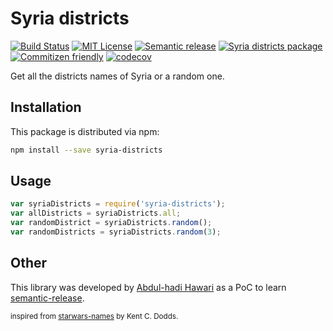 # Syria districts
[![Build Status][build-badge]][build]
[![MIT License][license-badge]][LICENSE]
[![Semantic release][semantic-release]][semantic]
[![Syria districts package][npm-dm]][syria-districts]
[![Commitizen friendly][commitizen-badge]][commitizen]
[![codecov][codecov-badge]][codecov]



Get all the districts names of Syria or a random one.

## Installation

This package is distributed via npm:
```bash
npm install --save syria-districts
```

## Usage
```javascript
var syriaDistricts = require('syria-districts');
var allDistricts = syriaDistricts.all;
var randomDistrict = syriaDistricts.random();
var randomDistricts = syriaDistricts.random(3);
```

## Other
This library was developed by [Abdul-hadi Hawari](https://twitter.com/@hadabo) as a PoC to learn [semantic-release](https://www.npmjs.com/package/semantic-release). 



<sub>inspired from [starwars-names](https://www.npmjs.com/package/starwars-names) by Kent C. Dodds.</sub>

[build-badge]: https://img.shields.io/travis/hadabo/syria-districts.svg?style=flat-square
[build]: https://travis-ci.org/hadabo/syria-districts
[license-badge]: https://img.shields.io/badge/license-MIT-blue.svg?style=flat-square
[license]: https://github.com/hadabo/syria-districts/blob/master/LICENSE
[semantic-release]: https://img.shields.io/badge/%20%20%F0%9F%93%A6%F0%9F%9A%80-semantic--release-e10079.svg?style=flat-square
[semantic]: https://www.npmjs.com/package/semantic-release
[npm-dm]: https://img.shields.io/npm/dm/syria-districts.svg?style=flat-square
[syria-districts]: https://www.npmjs.com/package/syria-districts
[commitizen-badge]:https://img.shields.io/badge/commitizen-friendly-brightgreen.svg?style=flat-square
[commitizen]: http://commitizen.github.io/cz-cli/
[codecov-badge]: https://img.shields.io/codecov/c/github/hadabo/syria-districts/master.svg?style=flat-square
[codecov]: https://codecov.io/gh/hadabo/syria-districts